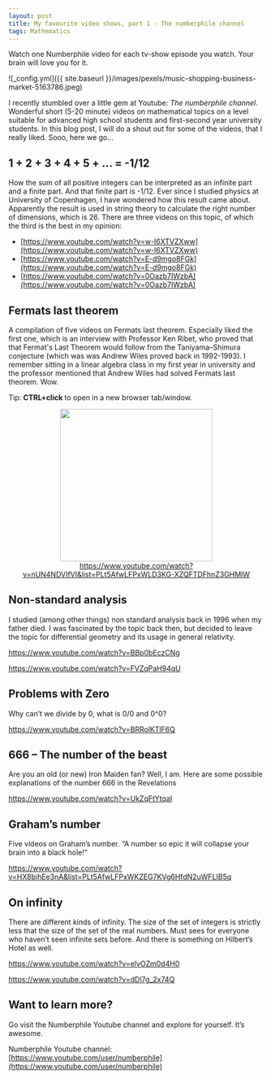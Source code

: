 ```yaml
---
layout: post
title: My favourite video shows, part 1 - The numberphile channel
tags: Mathematics
---
```


Watch one Numberphile video for each tv-show episode you watch. Your brain will love you for it. <!--more-->

![_config.yml]({{ site.baseurl }}/images/pexels/music-shopping-business-market-5163786.jpeg)

I recently stumbled over a little gem at Youtube: _The numberphile channel_. Wonderful short (5-20 minute) videos on mathematical topics on a level suitable for advanced high school students and first-second year university students. In this blog post, I will do a shout out for some of the videos, that I really liked. Sooo, here we go…

 

## 1 + 2 + 3 + 4 + 5 + ... = -1/12


How the sum of all positive integers can be interpreted as an infinite part and a finite part. And that finite part is -1/12. Ever since I studied physics at University of Copenhagen, I have wondered how this result came about. Apparently the result is used in string theory to calculate the right number of dimensions, which is 26. There are three videos on this topic, of which the third is the best in my opinion:

- [https://www.youtube.com/watch?v=w-I6XTVZXww](https://www.youtube.com/watch?v=w-I6XTVZXww)
- [https://www.youtube.com/watch?v=E-d9mgo8FGk](https://www.youtube.com/watch?v=E-d9mgo8FGk)
- [https://www.youtube.com/watch?v=0Oazb7IWzbA](https://www.youtube.com/watch?v=0Oazb7IWzbA)

 

## Fermats last theorem

A compilation of five videos on Fermats last theorem. Especially liked the first one, which is an interview with Professor Ken Ribet, who proved that that Fermat's Last Theorem would follow from the Taniyama–Shimura conjecture (which was was Andrew Wiles proved back in 1992-1993). I remember sitting in a linear algebra class in my first year in university and the professor mentioned that Andrew Wiles had solved Fermats last theorem. Wow.

Tip: **CTRL+click** to open in a new browser tab/window.
<p align="center">
<a href="https://www.youtube.com/watch?v=nUN4NDVIfVI&list=PLt5AfwLFPxWLD3KG-XZQFTDFhnZ3GHMlW"><img src="https://img.youtube.com/vi/nUN4NDVIfVI/0.jpg" width="300"></a>
<br>
<a href="https://www.youtube.com/watch?v=nUN4NDVIfVI&list=PLt5AfwLFPxWLD3KG-XZQFTDFhnZ3GHMlW">https://www.youtube.com/watch?v=nUN4NDVIfVI&list=PLt5AfwLFPxWLD3KG-XZQFTDFhnZ3GHMlW</a>
</p>


## Non-standard analysis

I studied (among other things) non standard analysis back in 1996 when my father died. I was fascinated by the topic back then, but decided to leave the topic for differential geometry and its usage in general relativity.

https://www.youtube.com/watch?v=BBp0bEczCNg

https://www.youtube.com/watch?v=FVZqPaH94qU

 

 

## Problems with Zero

Why can’t we divide by 0, what is 0/0 and 0^0?

https://www.youtube.com/watch?v=BRRolKTlF6Q

 

 

## 666 – The number of the beast

Are you an old (or new) Iron Maiden fan? Well, I am. Here are some possible explanations of the number 666 in the Revelations

https://www.youtube.com/watch?v=UkZqFtYtqaI

 

 

## Graham’s number

Five videos on Graham’s number. “A number so epic it will collapse your brain into a black hole!”

https://www.youtube.com/watch?v=HX8bihEe3nA&list=PLt5AfwLFPxWKZEG7KVg6HfdN2uWFLIB5q

 

 

## On infinity

There are different kinds of infinity. The size of the set of integers is strictly less that the size of the set of the real numbers. Must sees for everyone who haven’t seen infinite sets before. And there is something on Hilbert’s Hotel as well.

https://www.youtube.com/watch?v=elvOZm0d4H0

https://www.youtube.com/watch?v=dDl7g_2x74Q

 
## Want to learn more? 
Go visit the Numberphile Youtube channel and explore for yourself. It’s awesome.

Numberphile Youtube channel: [https://www.youtube.com/user/numberphile](https://www.youtube.com/user/numberphile)


